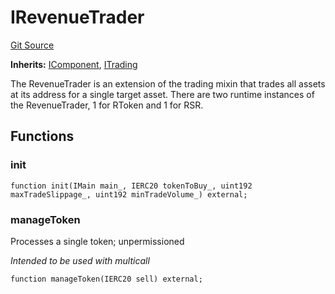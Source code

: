# IRevenueTrader
[Git Source](https://github.com/larrythecucumber321/protocol/blob/77d337b8595ba96d069ded321419b36a61984170/contracts/interfaces/IRevenueTrader.sol)

**Inherits:**
[IComponent](/tools/docgen/src/contracts/interfaces/IComponent.sol/interface.IComponent.md), [ITrading](/tools/docgen/src/contracts/interfaces/ITrading.sol/interface.ITrading.md)

The RevenueTrader is an extension of the trading mixin that trades all
assets at its address for a single target asset. There are two runtime instances
of the RevenueTrader, 1 for RToken and 1 for RSR.


## Functions
### init


```solidity
function init(IMain main_, IERC20 tokenToBuy_, uint192 maxTradeSlippage_, uint192 minTradeVolume_) external;
```

### manageToken

Processes a single token; unpermissioned

*Intended to be used with multicall*


```solidity
function manageToken(IERC20 sell) external;
```

